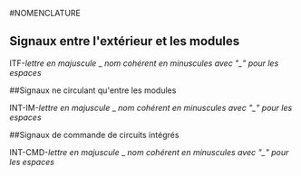 #NOMENCLATURE

## Signaux entre l'extérieur et les modules

ITF-*lettre en majuscule* _ *nom cohérent en minuscules avec "_" pour les espaces*

##Signaux ne circulant qu'entre les modules

INT-IM-*lettre en majuscule* _ *nom cohérent en minuscules avec "_" pour les espaces*  

##Signaux de commande de circuits intégrés

INT-CMD-*lettre en majuscule* _ *nom cohérent en minuscules avec "_" pour les espaces*  
